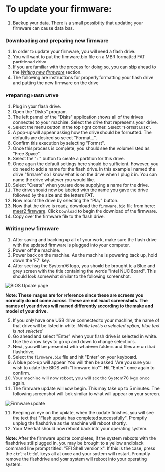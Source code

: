 # To update your firmware:

1. Backup your data. There is a small possibility that updating your firmware can cause data loss.

### Downloading and preparing new firmware
1. In order to update your firmware, you will need a flash drive. 
2. You will want to put the firmware.bio file on a MBR formatted FAT partitioned drive.
3. If you are familiar with the process for doing so, you can skip ahead to the [_Writing new firmware_](#writing-new-firmware) section.
4. The following are instructions for properly formatting your flash drive and putting the new firmware on the drive.

### Preparing Flash Drive
1. Plug in your flash drive.
2. Open the "Disks" program.
4. The left pannel of the "Disks" application shows all of the drives connected to your machine. Select the drive that represents your drive.
5. Select the menu button in the top right corner. Select "Format Disk".
6. A pop-up will appear asking how the drive should be formatted. The defaults are desired so select "Format...".
7. Confirm this execution by selecting "Format".
8. Once this process is complete, you should see the volume listed as "Free Space".
9. Select the "+" button to create a partition for this drive.
10. Once again the default settings here should be sufficient. However, you do need to add a name for the flash drive. In this example I named the drive "firmare" so I know what is on the drive when I plug it in. You can name the drive whatever you would like.
11. Select "Create" when you are done supplying a name for the drive.
12. The drive should now be labeled with the name you gave the drive followed by the size and the letters FAT.
13. Now mount the drive by selecting the "Play" button.
14. Now that the drive is ready, download the `firmware.bio` file from here: [meer2 firmware](https://github.com/system76/firmware-desktop/blob/master/meer2/firmware.bio). Click `Download` to begin the download of the firmware.
15. Copy over the firmware file to the flash drive.


### Writing new firmware
1. After saving and backing up all of your work, make sure the flash drive with the updated firmware is plugged into your computer.
2. Power off the machine.
3. Power back on the machine. As the machine is powering back up, hold down the 'F7' key.
4. After seeinsg the System76 logo, you should be brought to a Blue and grey screen with the title containing the words "Intel NUC Board". This should look somewhat similar to the following screenshot.

![BIOS Update page](https://raw.githubusercontent.com/system76/firmware-desktop/master/meer2/images/1.jpg)

**Note: These images are for reference since these are screens you normally do not come across. These are not exact screenshots. The names of your drives will named differently according to the make and model of your drive.**

5. If you only have one USB drive connected to your machine, the name of that drive will be listed in white. *White text is a selected option, blue text is not selected*
6. Go ahead and select "Enter" when your flash drive is selected in white. Use the arrow keys to go up and down to change selections.
7. Next, you will be presented with whatever folders and files are on that flashdrive.
8. Select the `firmware.bio` file and hit "Enter" on your keyboard.
9. A blue pop-up will appear. You will then be asked "Are you sure you wish to udate the BIOS with "firmware.bio?". Hit "Enter" once again to confirm.
10. Your machine will now reboot, you will see the System76 logo once again.
10. The firmware update will now begin. This may take up to 5 minutes. The following screenshot will look similar to what will appear on your screen.

![Firmware update](https://raw.githubusercontent.com/system76/firmware-desktop/master/meer2/images/2.jpg)


11. Keeping an eye on the update, when the update finishes, you will see the text that "Flash update has completed successfully". Promptly unplug the flashdrive as the machine will reboot shortly.
12. Your Meerkat should now reboot back into your operating system.

**Note:**
After the firmware update completes, if the system reboots with the flashdrive still plugged in, you may be brought to a yellow and black command line prompt titled: "EFI Shell version x". If this is the case, press the `ctrl`-`alt`-`del` keys all at once and your system will restart. Promptly remove the flashdrive and your system will reboot into your operating system.
